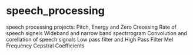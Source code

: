 # speech_processing
speech processing projects:
  Pitch, Energy and Zero Creossing Rate of speech signels
  Wideband and narrow band spectrrogram
  Convolution and corellation of speech signals
  Low pass filter and High Pass Filter
  Mel Frequency Cepstral Coefficients
